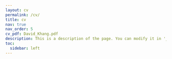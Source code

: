 ```yaml
---
layout: cv
permalink: /cv/
title: cv
nav: true
nav_order: 5
cv_pdf: David_Khang.pdf
description: This is a description of the page. You can modify it in '_pages/cv.md'. You can also change or remove the top pdf download button.
toc:
  sidebar: left
---
```

